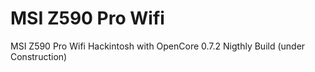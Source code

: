 # MSI Z590 Pro Wifi
MSI Z590 Pro Wifi Hackintosh with OpenCore 0.7.2 Nigthly Build (under Construction)
